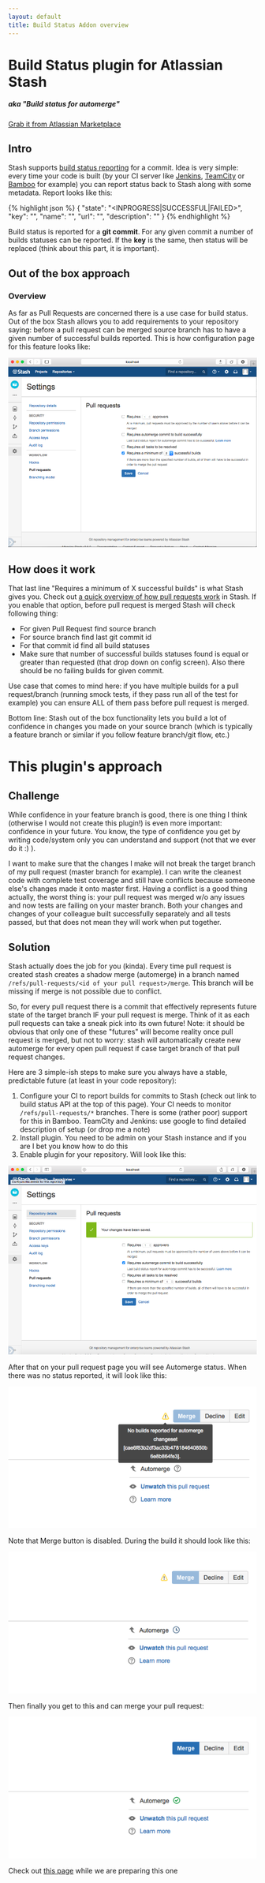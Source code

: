 ```yaml
---
layout: default
title: Build Status Addon overview
---
```


# Build Status plugin for Atlassian Stash
<h5>aka "Build status for automerge"</h5>

[Grab it from Atlassian Marketplace](https://marketplace.atlassian.com/plugins/com.bolyuba.stash.plugin.stash-build-status-plugin)

## Intro

Stash supports [build status reporting](https://developer.atlassian.com/stash/docs/latest/how-tos/updating-build-status-for-commits.html) for a commit. 
Idea is very simple: every time your code is built (by your CI server like [Jenkins](http://jenkins-ci.org), 
[TeamCity](https://www.jetbrains.com/teamcity/) or [Bamboo](https://www.atlassian.com/software/bamboo/) for example)
you can report status back to Stash along with some metadata. Report looks like this:

{% highlight json %}
{
    "state": "<INPROGRESS|SUCCESSFUL|FAILED>",
    "key": "<build-key>",
    "name": "<build-name>",
    "url": "<build-url>",
    "description": "<build-description>"
}
{% endhighlight %}

Build status is reported for a  **git commit**. For any given commit a number of builds statuses can be reported. If the **key** is the
same, then status will be replaced (think about this part, it is important).

## Out of the box approach

### Overview

As far as Pull Requests are concerned there is a use case for build status. Out of the box Stash allows you to add requirements 
to your repository saying: before a pull request can be merged source branch has to have a given number of successful builds reported. 
This is how configuration page for this feature looks like:

![Pull Request settings page](/images/6.setup-screen-stash.png)

## How does it work

That last line "Requires a minimum of X successful builds" is what Stash gives you. Check out 
[a quick overview of how pull requests work](https://confluence.atlassian.com/display/STASH/Using+pull+requests+in+Stash) in Stash. 
If you enable that option, before pull request is merged Stash will check following thing:

* For given Pull Request find source branch
* For source branch find last git commit id
* For that commit id find all build statuses
* Make sure that number of successful builds statuses found is equal or greater than requested (that drop down on config screen). 
Also there should be no failing builds for given commit.

Use case that comes to mind here: if you have multiple builds for a pull request/branch (running smock tests, 
if they pass run all of the test for example) you can ensure ALL of them pass before pull request is merged.

Bottom line: Stash out of the box functionality lets you build a lot of confidence in changes you made on your 
source branch (which is typically a feature branch or similar if you follow feature branch/git flow, etc.)

# This plugin's approach

## Challenge

While confidence in your feature branch is good, there is one thing I think (otherwise I would not create this plugin!) 
is even more important: confidence in your future. You know, the type of confidence you get by writing code/system only 
you can understand and support (not that we ever do it :) ).

I want to make sure that the changes I make will not break the target branch of my pull request (master branch for example). 
I can write the cleanest code with complete test coverage and still have conflicts because someone else's changes made it 
onto master first. Having a conflict is a good thing actually, the worst thing is: your pull request was merged w/o any 
issues and now tests are failing on your master branch. Both your changes and changes of your colleague built successfully 
separately and all tests passed, but that does not mean they will work when put together.

## Solution ##
Stash actually does the job for you (kinda). Every time pull request is created stash creates a shadow merge (automerge) 
in a branch named `/refs/pull-requests/<id of your pull request>/merge`. This branch will be missing if merge is not
possible due to conflict.

So, for every pull request there is a commit that effectively represents future state of the target branch IF your pull 
request is merge. Think of it as each pull requests can take a sneak pick into its own future! Note: it should be obvious 
that only one of these "futures" will become reality once pull request is merged, but not to worry: stash will automatically 
create new automerge for every open pull request if case target branch of that pull request changes.

Here are 3 simple-ish steps to make sure you always have a stable, predictable future (at least in your code repository):

1. Configure your CI to report builds for commits to Stash (check out link to build status API at the top of this page). 
Your CI needs to monitor `/refs/pull-requests/*` branches. There is some (rather poor) support for this in Bamboo.
TeamCity and Jenkins: use google to find detailed description of setup (or drop me a note)
1. Install plugin. You need to be admin on your Stash instance and if you are I bet you know how to do this
1. Enable plugin for your repository. Will look like this:

![Pull Request settings page with plugin enabled](/images/5.setup-screen-plugin.png)

After that on your pull request page you will see Automerge status. When there was no status reported, it will look like this:

![Can't merge: No build status](/images/1.cant-merge-no-build-status-small.png)

Note that Merge button is disabled. During the build it should look like this:

![Can't merge: Build in progress](/images/2.cant-merge-build-inprogress-small.png)

Then finally you get to this and can merge your pull request:

![Can finally merge](/images/3.can-merge-small.png)



<p>Check out <a href="https://bitbucket.org/bolyuba/stash-build-status-plugin/wiki/Automerge%20build%20status">this page</a> while we are preparing this one</p>
